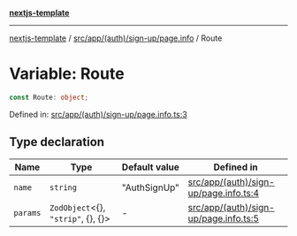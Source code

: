 [**nextjs-template**](../../../../../../README.md)

---

[nextjs-template](../../../../../../README.md) / [src/app/(auth)/sign-up/page.info](../README.md) / Route

# Variable: Route

```ts
const Route: object;
```

Defined in: [src/app/(auth)/sign-up/page.info.ts:3](<https://github.com/Its-Satyajit/nextjs-template/blob/main/src/app/(auth)/sign-up/page.info.ts#L3>)

## Type declaration

| Name                         | Type                                       | Default value | Defined in                                                                                                                                                                      |
| ---------------------------- | ------------------------------------------ | ------------- | ------------------------------------------------------------------------------------------------------------------------------------------------------------------------------- |
| <a id="name"></a> `name`     | `string`                                   | "AuthSignUp"  | [src/app/(auth)/sign-up/page.info.ts:4](<https://github.com/Its-Satyajit/nextjs-template/blob/main/src/app/(auth)/sign-up/page.info.ts#L4>) |
| <a id="params"></a> `params` | `ZodObject`\<\{\}, `"strip"`, \{\}, \{\}\> | -             | [src/app/(auth)/sign-up/page.info.ts:5](<https://github.com/Its-Satyajit/nextjs-template/blob/main/src/app/(auth)/sign-up/page.info.ts#L5>) |
